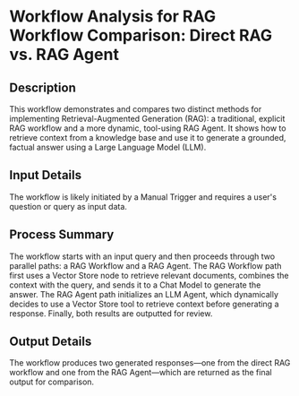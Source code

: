 # Workflow Analysis for RAG Workflow Comparison: Direct RAG vs. RAG Agent

## Description
This workflow demonstrates and compares two distinct methods for implementing Retrieval-Augmented Generation (RAG): a traditional, explicit RAG workflow and a more dynamic, tool-using RAG Agent. It shows how to retrieve context from a knowledge base and use it to generate a grounded, factual answer using a Large Language Model (LLM).

## Input Details
The workflow is likely initiated by a Manual Trigger and requires a user's question or query as input data.

## Process Summary
The workflow starts with an input query and then proceeds through two parallel paths: a RAG Workflow and a RAG Agent. The RAG Workflow path first uses a Vector Store node to retrieve relevant documents, combines the context with the query, and sends it to a Chat Model to generate the answer. The RAG Agent path initializes an LLM Agent, which dynamically decides to use a Vector Store tool to retrieve context before generating a response. Finally, both results are outputted for review.

## Output Details
The workflow produces two generated responses—one from the direct RAG workflow and one from the RAG Agent—which are returned as the final output for comparison.
